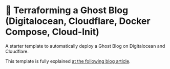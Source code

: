 # 👷 Terraforming a Ghost Blog (Digitalocean, Cloudflare, Docker Compose, Cloud-Init)

A starter template to automatically deploy a Ghost Blog on Digitalocean and Cloudflare.

This template is fully explained [at the following blog article](https://www.paolotagliaferri.com/ghost-blog-with-terraform-and-docker-compose-digitalocean-cloudflare/).
